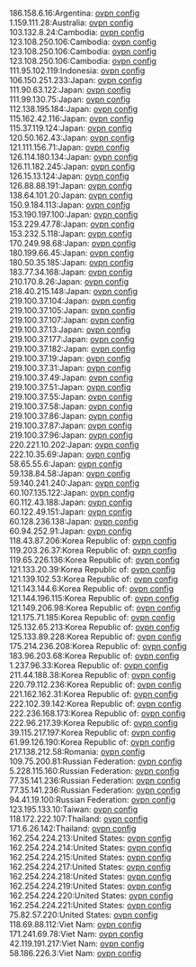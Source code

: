 186.158.6.16:Argentina: [ovpn config](vpn/186_158_6_16.ovpn)  
1.159.111.28:Australia: [ovpn config](vpn/1_159_111_28.ovpn)  
103.132.8.24:Cambodia: [ovpn config](vpn/103_132_8_24.ovpn)  
123.108.250.106:Cambodia: [ovpn config](vpn/123_108_250_106.ovpn)  
123.108.250.106:Cambodia: [ovpn config](vpn/123_108_250_106.ovpn)  
123.108.250.106:Cambodia: [ovpn config](vpn/123_108_250_106.ovpn)  
111.95.102.119:Indonesia: [ovpn config](vpn/111_95_102_119.ovpn)  
106.150.251.233:Japan: [ovpn config](vpn/106_150_251_233.ovpn)  
111.90.63.122:Japan: [ovpn config](vpn/111_90_63_122.ovpn)  
111.99.130.75:Japan: [ovpn config](vpn/111_99_130_75.ovpn)  
112.138.195.184:Japan: [ovpn config](vpn/112_138_195_184.ovpn)  
115.162.42.116:Japan: [ovpn config](vpn/115_162_42_116.ovpn)  
115.37.119.124:Japan: [ovpn config](vpn/115_37_119_124.ovpn)  
120.50.162.43:Japan: [ovpn config](vpn/120_50_162_43.ovpn)  
121.111.156.71:Japan: [ovpn config](vpn/121_111_156_71.ovpn)  
126.114.180.134:Japan: [ovpn config](vpn/126_114_180_134.ovpn)  
126.11.182.245:Japan: [ovpn config](vpn/126_11_182_245.ovpn)  
126.15.13.124:Japan: [ovpn config](vpn/126_15_13_124.ovpn)  
126.88.88.191:Japan: [ovpn config](vpn/126_88_88_191.ovpn)  
138.64.101.20:Japan: [ovpn config](vpn/138_64_101_20.ovpn)  
150.9.184.113:Japan: [ovpn config](vpn/150_9_184_113.ovpn)  
153.190.197.100:Japan: [ovpn config](vpn/153_190_197_100.ovpn)  
153.229.47.78:Japan: [ovpn config](vpn/153_229_47_78.ovpn)  
153.232.5.118:Japan: [ovpn config](vpn/153_232_5_118.ovpn)  
170.249.98.68:Japan: [ovpn config](vpn/170_249_98_68.ovpn)  
180.199.66.45:Japan: [ovpn config](vpn/180_199_66_45.ovpn)  
180.50.35.185:Japan: [ovpn config](vpn/180_50_35_185.ovpn)  
183.77.34.168:Japan: [ovpn config](vpn/183_77_34_168.ovpn)  
210.170.8.26:Japan: [ovpn config](vpn/210_170_8_26.ovpn)  
218.40.215.148:Japan: [ovpn config](vpn/218_40_215_148.ovpn)  
219.100.37.104:Japan: [ovpn config](vpn/219_100_37_104.ovpn)  
219.100.37.105:Japan: [ovpn config](vpn/219_100_37_105.ovpn)  
219.100.37.107:Japan: [ovpn config](vpn/219_100_37_107.ovpn)  
219.100.37.13:Japan: [ovpn config](vpn/219_100_37_13.ovpn)  
219.100.37.177:Japan: [ovpn config](vpn/219_100_37_177.ovpn)  
219.100.37.182:Japan: [ovpn config](vpn/219_100_37_182.ovpn)  
219.100.37.19:Japan: [ovpn config](vpn/219_100_37_19.ovpn)  
219.100.37.31:Japan: [ovpn config](vpn/219_100_37_31.ovpn)  
219.100.37.49:Japan: [ovpn config](vpn/219_100_37_49.ovpn)  
219.100.37.51:Japan: [ovpn config](vpn/219_100_37_51.ovpn)  
219.100.37.55:Japan: [ovpn config](vpn/219_100_37_55.ovpn)  
219.100.37.58:Japan: [ovpn config](vpn/219_100_37_58.ovpn)  
219.100.37.86:Japan: [ovpn config](vpn/219_100_37_86.ovpn)  
219.100.37.87:Japan: [ovpn config](vpn/219_100_37_87.ovpn)  
219.100.37.96:Japan: [ovpn config](vpn/219_100_37_96.ovpn)  
220.221.10.202:Japan: [ovpn config](vpn/220_221_10_202.ovpn)  
222.10.35.69:Japan: [ovpn config](vpn/222_10_35_69.ovpn)  
58.65.55.6:Japan: [ovpn config](vpn/58_65_55_6.ovpn)  
59.138.84.58:Japan: [ovpn config](vpn/59_138_84_58.ovpn)  
59.140.241.240:Japan: [ovpn config](vpn/59_140_241_240.ovpn)  
60.107.135.122:Japan: [ovpn config](vpn/60_107_135_122.ovpn)  
60.112.43.188:Japan: [ovpn config](vpn/60_112_43_188.ovpn)  
60.122.49.151:Japan: [ovpn config](vpn/60_122_49_151.ovpn)  
60.128.236.138:Japan: [ovpn config](vpn/60_128_236_138.ovpn)  
60.94.252.91:Japan: [ovpn config](vpn/60_94_252_91.ovpn)  
118.43.87.206:Korea Republic of: [ovpn config](vpn/118_43_87_206.ovpn)  
119.203.26.37:Korea Republic of: [ovpn config](vpn/119_203_26_37.ovpn)  
119.65.226.136:Korea Republic of: [ovpn config](vpn/119_65_226_136.ovpn)  
121.133.20.39:Korea Republic of: [ovpn config](vpn/121_133_20_39.ovpn)  
121.139.102.53:Korea Republic of: [ovpn config](vpn/121_139_102_53.ovpn)  
121.143.144.6:Korea Republic of: [ovpn config](vpn/121_143_144_6.ovpn)  
121.144.196.115:Korea Republic of: [ovpn config](vpn/121_144_196_115.ovpn)  
121.149.206.98:Korea Republic of: [ovpn config](vpn/121_149_206_98.ovpn)  
121.175.71.185:Korea Republic of: [ovpn config](vpn/121_175_71_185.ovpn)  
125.132.65.213:Korea Republic of: [ovpn config](vpn/125_132_65_213.ovpn)  
125.133.89.228:Korea Republic of: [ovpn config](vpn/125_133_89_228.ovpn)  
175.214.236.208:Korea Republic of: [ovpn config](vpn/175_214_236_208.ovpn)  
183.96.203.68:Korea Republic of: [ovpn config](vpn/183_96_203_68.ovpn)  
1.237.96.33:Korea Republic of: [ovpn config](vpn/1_237_96_33.ovpn)  
211.44.188.38:Korea Republic of: [ovpn config](vpn/211_44_188_38.ovpn)  
220.79.112.236:Korea Republic of: [ovpn config](vpn/220_79_112_236.ovpn)  
221.162.162.31:Korea Republic of: [ovpn config](vpn/221_162_162_31.ovpn)  
222.102.39.142:Korea Republic of: [ovpn config](vpn/222_102_39_142.ovpn)  
222.236.168.173:Korea Republic of: [ovpn config](vpn/222_236_168_173.ovpn)  
222.96.217.39:Korea Republic of: [ovpn config](vpn/222_96_217_39.ovpn)  
39.115.217.197:Korea Republic of: [ovpn config](vpn/39_115_217_197.ovpn)  
61.99.126.190:Korea Republic of: [ovpn config](vpn/61_99_126_190.ovpn)  
217.138.212.58:Romania: [ovpn config](vpn/217_138_212_58.ovpn)  
109.75.200.81:Russian Federation: [ovpn config](vpn/109_75_200_81.ovpn)  
5.228.115.160:Russian Federation: [ovpn config](vpn/5_228_115_160.ovpn)  
77.35.141.236:Russian Federation: [ovpn config](vpn/77_35_141_236.ovpn)  
77.35.141.236:Russian Federation: [ovpn config](vpn/77_35_141_236.ovpn)  
94.41.19.100:Russian Federation: [ovpn config](vpn/94_41_19_100.ovpn)  
123.195.133.10:Taiwan: [ovpn config](vpn/123_195_133_10.ovpn)  
118.172.222.107:Thailand: [ovpn config](vpn/118_172_222_107.ovpn)  
171.6.26.142:Thailand: [ovpn config](vpn/171_6_26_142.ovpn)  
162.254.224.213:United States: [ovpn config](vpn/162_254_224_213.ovpn)  
162.254.224.214:United States: [ovpn config](vpn/162_254_224_214.ovpn)  
162.254.224.215:United States: [ovpn config](vpn/162_254_224_215.ovpn)  
162.254.224.217:United States: [ovpn config](vpn/162_254_224_217.ovpn)  
162.254.224.218:United States: [ovpn config](vpn/162_254_224_218.ovpn)  
162.254.224.219:United States: [ovpn config](vpn/162_254_224_219.ovpn)  
162.254.224.220:United States: [ovpn config](vpn/162_254_224_220.ovpn)  
162.254.224.221:United States: [ovpn config](vpn/162_254_224_221.ovpn)  
75.82.57.220:United States: [ovpn config](vpn/75_82_57_220.ovpn)  
118.69.88.112:Viet Nam: [ovpn config](vpn/118_69_88_112.ovpn)  
171.241.69.78:Viet Nam: [ovpn config](vpn/171_241_69_78.ovpn)  
42.119.191.217:Viet Nam: [ovpn config](vpn/42_119_191_217.ovpn)  
58.186.226.3:Viet Nam: [ovpn config](vpn/58_186_226_3.ovpn)  

